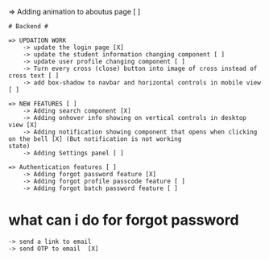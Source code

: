 <!-- what to do -->

=> Adding animation to aboutus page [ ]

	# Backend #
	
	=> UPDATION WORK
		-> update the login page [X]
		-> update the student information changing component [ ]
		-> update user profile changing component [ ]
		-> Turn every cross (close) button into image of cross instead of cross text [ ]
		-> add box-shadow to navbar and horizontal controls in mobile view [ ]
	
	=> NEW FEATURES [ ]
		-> Adding search component [X]
		-> Adding onhover info showing on vertical controls in desktop view [X]
		-> Adding notification showing component that opens when clicking on the bell [X] (But notification is not working 																							state)
		-> Adding Settings panel [ ]
		
	=> Authentication features [ ]
		-> Adding forgot password feature [X]
		-> Adding forgot profile passcode feature [ ]
		-> Adding forgot batch password feature [ ]
		
<!-- deadline 31st march, 2020 -->
		
		
 # what can i do for forgot password #
 
 	-> send a link to email
 	-> send OTP to email  [X]
